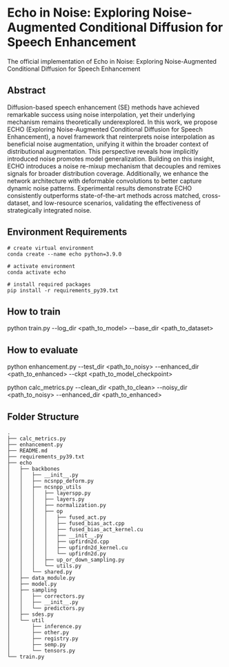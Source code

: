 # Echo in Noise: Exploring Noise-Augmented Conditional Diffusion for Speech Enhancement
The official implementation of Echo in Noise: Exploring Noise-Augmented Conditional Diffusion for Speech Enhancement

## Abstract
Diffusion-based speech enhancement (SE) methods have achieved remarkable success using noise interpolation, yet their underlying mechanism remains theoretically underexplored. In this work, we propose ECHO (Exploring Noise-Augmented Conditional Diffusion for Speech Enhancement), a novel framework that reinterprets noise interpolation as beneficial noise augmentation, unifying it within the broader context of distributional augmentation. This perspective reveals how implicitly introduced noise promotes model generalization. Building on this insight, ECHO introduces a noise re-mixup mechanism that decouples and remixes signals for broader distribution coverage. Additionally, we enhance the network architecture with deformable convolutions to better capture dynamic noise patterns. Experimental results demonstrate ECHO consistently outperforms state-of-the-art methods across matched, cross-dataset, and low-resource scenarios, validating the effectiveness of strategically integrated noise.

## Environment Requirements
```
# create virtual environment
conda create --name echo python=3.9.0

# activate environment
conda activate echo

# install required packages
pip install -r requirements_py39.txt
```
## How to train
python train.py --log_dir <path_to_model> --base_dir <path_to_dataset>
## How to evaluate
python enhancement.py --test_dir <path_to_noisy> --enhanced_dir <path_to_enhanced> --ckpt <path_to_model_checkpoint>

python calc_metrics.py --clean_dir <path_to_clean> --noisy_dir <path_to_noisy> --enhanced_dir <path_to_enhanced>
## Folder Structure
```
.
├── calc_metrics.py
├── enhancement.py
├── README.md
├── requirements_py39.txt
├── echo
│   ├── backbones
│   │   ├── __init__.py
│   │   ├── ncsnpp_deform.py
│   │   ├── ncsnpp_utils
│   │   │   ├── layerspp.py
│   │   │   ├── layers.py
│   │   │   ├── normalization.py
│   │   │   ├── op
│   │   │   │   ├── fused_act.py
│   │   │   │   ├── fused_bias_act.cpp
│   │   │   │   ├── fused_bias_act_kernel.cu
│   │   │   │   ├── __init__.py
│   │   │   │   ├── upfirdn2d.cpp
│   │   │   │   ├── upfirdn2d_kernel.cu
│   │   │   │   └── upfirdn2d.py
│   │   │   ├── up_or_down_sampling.py
│   │   │   └── utils.py
│   │   └── shared.py
│   ├── data_module.py
│   ├── model.py
│   ├── sampling
│   │   ├── correctors.py
│   │   ├── __init__.py
│   │   └── predictors.py
│   ├── sdes.py
│   └── util
│       ├── inference.py
│       ├── other.py
│       ├── registry.py
│       ├── semp.py
│       └── tensors.py
└── train.py
```

